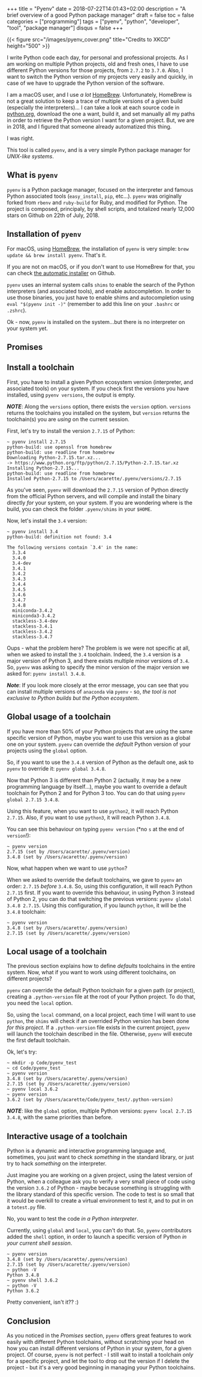 +++
title = "Pyenv"
date = 2018-07-22T14:01:43+02:00
description = "A brief overview of a good Python package manager"
draft = false
toc = false
categories = ["programming"]
tags = ["pyenv", "python", "developer", "tool", "package manager"]
disqus = false
+++

{{< figure src="/images/pyenv_cover.png" title="Credits to XKCD" height="500" >}}

I write Python code each day, for personal and professional projects.
As I am working on multiple Python projects, old and fresh ones, I have to use different Python versions for those projects, from `2.7.2` to `3.7.0`.
Also, I want to switch the Python version of my projects very easily and quickly, in case of we have to upgrade the Python version of the software.

I am a macOS user, and I use *a lot* [HomeBrew](https://brew.sh/).
Unfortunately, HomeBrew is not a great solution to keep a trace of multiple versions of a given build (especially the interpreters)...
I can take a look at each source code in [python.org](https://python.org), download the one a want, build it, and set manually all my paths in order to retrieve the Python version I want for a given project.
But, we are in 2018, and I figured that someone already automatized this thing.

I was right.

This tool is called `pyenv`, and is a very simple Python package manager for *UNIX-like systems*.

## What is `pyenv`

`pyenv` is a Python package manager, focused on the interpreter and famous Python associated tools (`easy_install`, `pip`, etc...).
`pyenv` was originally forked from `rbenv` and `ruby-build` for Ruby, and modified for Python.
The project is composed, principaly, by shell scripts, and totalized nearly 12,000 stars on Github on 22th of July, 2018.

## Installation of `pyenv`

For macOS, using [HomeBrew](https://brew.sh/), the installation of `pyenv` is very simple: `brew update && brew install pyenv`.
That's it.

If you are not on macOS, or if you don't want to use HomeBrew for that, you can check [the automatic installer](https://github.com/pyenv/pyenv-installer) on Github.

`pyenv` uses an internal system calls `shims` to enable the search of the Python interpreters (and associated tools), and enable autocompletion.
In order to use those binaries, you just have to enable shims and autocompletion using `eval "$(pyenv init -)"` (remember to add this line on your `.bashrc` or `.zshrc`).

Ok - now, `pyenv` is installed on the system...but there is no interpreter on your system yet.

## Promises

## Install a toolchain

First, you have to install a given Python ecosystem version (interpreter, and associated tools) on your system.
If you check first the versions you have installed, using `pyenv versions`, the output is empty.

_**NOTE**_: Along the `versions` option, there exists the `version` option. `versions` returns the toolchains you installed on the system, but `version` returns the toolchain(s) you are *using* on the current session.

First, let's try to install the version `2.7.15` of Python:
```
~ pyenv install 2.7.15
python-build: use openssl from homebrew
python-build: use readline from homebrew
Downloading Python-2.7.15.tar.xz...
-> https://www.python.org/ftp/python/2.7.15/Python-2.7.15.tar.xz
Installing Python-2.7.15...
python-build: use readline from homebrew
Installed Python-2.7.15 to /Users/acarette/.pyenv/versions/2.7.15
```

As you've seen, `pyenv` will download the `2.7.15` version of Python directly from the official Python servers, and will compile and install the binary directly *for* your system, on your system.
If you are wondering where is the build, you can check the folder `.pyenv/shims` in your `$HOME`.

Now, let's install the `3.4` version:
```
~ pyenv install 3.4
python-build: definition not found: 3.4

The following versions contain `3.4' in the name:
  3.3.4
  3.4.0
  3.4-dev
  3.4.1
  3.4.2
  3.4.3
  3.4.4
  3.4.5
  3.4.6
  3.4.7
  3.4.8
  miniconda-3.4.2
  miniconda3-3.4.2
  stackless-3.4-dev
  stackless-3.4.1
  stackless-3.4.2
  stackless-3.4.7
```

Oups - what the problem here?
The problem is we were not specific at all, when we asked to install the `3.4` toolchain.
Indeed, the `3.4` version is a major version of Python 3, and there exists multiple minor versions of `3.4`.
So, `pyenv` was asking to specify the minor version of the major version we asked for: `pyenv install 3.4.8`.

_**Note**_: If you look more closely at the error message, you can see that you can install multiple versions of `anaconda` via `pyenv` - so, *the tool is not exclusive to Python builds but the Python ecosystem*.

## Global usage of a toolchain

If you have more than 50% of your Python projects that are using the same specific version of Python, maybe you want to use this version as a global one on your system.
`pyenv` can override the *default* Python version of your projects using the `global` option.

So, if you want to use the `3.4.8` version of Python as the default one, ask to `pyenv` to override it: `pyenv global 3.4.8`.

Now that Python 3 is different than Python 2 (actually, it may be a new programming language by itself...), maybe you want to override a default toolchain for Python 2 and for Python 3 too.
You can do that using `pyenv global 2.7.15 3.4.8`.

Using this feature, when you want to use `python2`, it will reach Python `2.7.15`.
Also, if you want to use `python3`, it will reach Python `3.4.8`.

You can see this behaviour on typing `pyenv version` (*no `s` at the end of `version`!):
```
~ pyenv version
2.7.15 (set by /Users/acarette/.pyenv/version)
3.4.8 (set by /Users/acarette/.pyenv/version)
```

Now, what happen when we want to use `python`?

When we asked to override the default toolchains, we gave to `pyenv` an order: `2.7.15` *before* `3.4.8`.
So, using this configuration, it will reach Python `2.7.15` first.
If you want to override this behaviour, in using Python 3 instead of Python 2, you can do that switching the previous versions: `pyenv global 3.4.8 2.7.15`.
Using this configuration, if you launch `python`, it will be the `3.4.8` toolchain:
```
~ pyenv version
3.4.8 (set by /Users/acarette/.pyenv/version)
2.7.15 (set by /Users/acarette/.pyenv/version)
```

## Local usage of a toolchain

The previous section explains how to define *defaults* toolchains in the entire system.
Now, what if you want to work using different toolchains, on different projects?

`pyenv` can override the default Python toolchain for a given path (or project), creating a `.python-version` file at the root of your Python project.
To do that, you need the `local` option.

So, using the `local` command, on a local project, each time I will want to use `python`, the `shims` will check if an overrided Python version has been done *for this project*.
If a `.python-version` file exists in the current project, `pyenv` will launch the toolchain described in the file.
Otherwise, `pyenv` will execute the first default toolchain.

Ok, let's try:
```
~ mkdir -p Code/pyenv_test
~ cd Code/pyenv_test
~ pyenv version
3.4.8 (set by /Users/acarette/.pyenv/version)
2.7.15 (set by /Users/acarette/.pyenv/version)
~ pyenv local 3.6.2
~ pyenv version
3.6.2 (set by /Users/acarette/Code/pyenv_test/.python-version)
```

_**NOTE**_: like the `global` option, multiple Python versions: `pyenv local 2.7.15 3.4.8`, with the same priorities than before.

## Interactive usage of a toolchain

Python is a dynamic and interactive programming language and, sometimes, you just want to check _something_ in the standard library, or just try to hack _something_ on the interpreter.

Just imagine you are working on a given project, using the latest version of Python, when a colleague ask you to verify a very small piece of code using the version `3.6.2` of Python - maybe because something is struggling with the library standard of this specific version.
The code to test is so small that it would be overkill to create a virtual environment to test it, and to put in on a `totest.py` file.

No, you want to test the code *in a Python interpreter*.

Currently, using `global` and `local`, you can't do that.
So, `pyenv` contributors added the `shell` option, in order to launch a specific version of Python *in your current shell session*.

```
~ pyenv version
3.4.8 (set by /Users/acarette/.pyenv/version)
2.7.15 (set by /Users/acarette/.pyenv/version)
~ python -V
Python 3.4.8
~ pyenv shell 3.6.2
~ python -V
Python 3.6.2
```

Pretty convenient, isn't it?? :)

## Conclusion

As you noticed in the *Promises* section, `pyenv` offers great features to work easily with different Python toolchains, without scratching your head on how you can install different versions of Python in your system, for a given project.
Of course, `pyenv` is not perfect - I still wait to install a toolchain *only* for a specific project, and let the tool to drop out the version if I delete the project - but it's a very good beginning in managing your Python toolchains.
